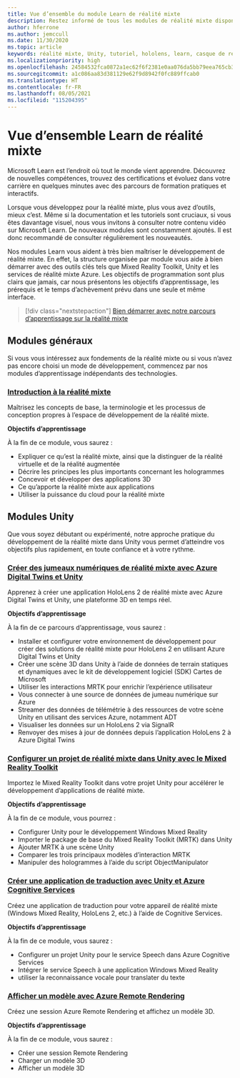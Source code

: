 ```yaml
---
title: Vue d’ensemble du module Learn de réalité mixte
description: Restez informé de tous les modules de réalité mixte disponibles qui sont hébergés sur la plateforme Microsoft Learn.
author: hferrone
ms.author: jemccull
ms.date: 11/30/2020
ms.topic: article
keywords: réalité mixte, Unity, tutoriel, hololens, learn, casque de réalité mixte, casque windows mixed reality, casque de réalité virtuelle, qu’est-ce que la réalité virtuelle, qu’est-ce que la réalité augmentée, MRTK, mixed reality toolkit, traduction linguistique, Azure, Azure Cognitive Services, Microsoft Learn
ms.localizationpriority: high
ms.openlocfilehash: 24584532fca0872a1ec62f6f2381e0aa076da5bb79eea765cb3a0a0f5736f36f
ms.sourcegitcommit: a1c086aa83d381129e62f9d8942f0fc889ffcab0
ms.translationtype: HT
ms.contentlocale: fr-FR
ms.lasthandoff: 08/05/2021
ms.locfileid: "115204395"
---
```

# <a name="mixed-reality-learn-overview"></a>Vue d’ensemble Learn de réalité mixte

Microsoft Learn est l’endroit où tout le monde vient apprendre. Découvrez de nouvelles compétences, trouvez des certifications et évoluez dans votre carrière en quelques minutes avec des parcours de formation pratiques et interactifs. 

Lorsque vous développez pour la réalité mixte, plus vous avez d’outils, mieux c’est. Même si la documentation et les tutoriels sont cruciaux, si vous êtes davantage visuel, nous vous invitons à consulter notre contenu vidéo sur Microsoft Learn. De nouveaux modules sont constamment ajoutés. Il est donc recommandé de consulter régulièrement les nouveautés.

Nos modules Learn vous aident à très bien maîtriser le développement de réalité mixte. En effet, la structure organisée par module vous aide à bien démarrer avec des outils clés tels que Mixed Reality Toolkit, Unity et les services de réalité mixte Azure. Les objectifs de programmation sont plus clairs que jamais, car nous présentons les objectifs d’apprentissage, les prérequis et le temps d’achèvement prévu dans une seule et même interface. 

> [!div class="nextstepaction"]
> [Bien démarrer avec notre parcours d’apprentissage sur la réalité mixte](/learn/browse/?terms=mixed+reality)

## <a name="general-modules"></a>Modules généraux

Si vous vous intéressez aux fondements de la réalité mixte ou si vous n’avez pas encore choisi un mode de développement, commencez par nos modules d’apprentissage indépendants des technologies.

### <a name="introduction-to-mixed-reality"></a>[Introduction à la réalité mixte](/learn/modules/intro-to-mixed-reality/)

Maîtrisez les concepts de base, la terminologie et les processus de conception propres à l’espace de développement de la réalité mixte.

**Objectifs d’apprentissage**

À la fin de ce module, vous saurez :

* Expliquer ce qu’est la réalité mixte, ainsi que la distinguer de la réalité virtuelle et de la réalité augmentée
* Décrire les principes les plus importants concernant les hologrammes
* Concevoir et développer des applications 3D
* Ce qu’apporte la réalité mixte aux applications
* Utiliser la puissance du cloud pour la réalité mixte

## <a name="unity-modules"></a>Modules Unity

Que vous soyez débutant ou expérimenté, notre approche pratique du développement de la réalité mixte dans Unity vous permet d’atteindre vos objectifs plus rapidement, en toute confiance et à votre rythme.

### <a name="build-mixed-reality-digital-twins-with-azure-digital-twins-and-unity"></a>[Créer des jumeaux numériques de réalité mixte avec Azure Digital Twins et Unity](/learn/paths/build-mixed-reality-azure-digital-twins-unity/)

Apprenez à créer une application HoloLens 2 de réalité mixte avec Azure Digital Twins et Unity, une plateforme 3D en temps réel.

**Objectifs d’apprentissage**

À la fin de ce parcours d’apprentissage, vous saurez :

* Installer et configurer votre environnement de développement pour créer des solutions de réalité mixte pour HoloLens 2 en utilisant Azure Digital Twins et Unity
* Créer une scène 3D dans Unity à l’aide de données de terrain statiques et dynamiques avec le kit de développement logiciel (SDK) Cartes de Microsoft
* Utiliser les interactions MRTK pour enrichir l’expérience utilisateur
* Vous connecter à une source de données de jumeau numérique sur Azure
* Streamer des données de télémétrie à des ressources de votre scène Unity en utilisant des services Azure, notamment ADT
* Visualiser les données sur un HoloLens 2 via SignalR
* Renvoyer des mises à jour de données depuis l’application HoloLens 2 à Azure Digital Twins

### <a name="set-up-a-mixed-reality-project-in-unity-with-the-mixed-reality-toolkit"></a>[Configurer un projet de réalité mixte dans Unity avec le Mixed Reality Toolkit](/learn/modules/mixed-reality-toolkit-project-unity/)

Importez le Mixed Reality Toolkit dans votre projet Unity pour accélérer le développement d’applications de réalité mixte.

**Objectifs d’apprentissage**

À la fin de ce module, vous pourrez :

* Configurer Unity pour le développement Windows Mixed Reality
* Importer le package de base du Mixed Reality Toolkit (MRTK) dans Unity
* Ajouter MRTK à une scène Unity
* Comparer les trois principaux modèles d’interaction MRTK
* Manipuler des hologrammes à l’aide du script ObjectManipulator

### <a name="create-a-language-translator-app-with-unity--azure-cognitive-services"></a>[Créer une application de traduction avec Unity et Azure Cognitive Services](/learn/modules/create-language-translator-mixed-reality-application-unity-azure-cognitive-services/)

Créez une application de traduction pour votre appareil de réalité mixte (Windows Mixed Reality, HoloLens 2, etc.) à l’aide de Cognitive Services.

**Objectifs d’apprentissage**

À la fin de ce module, vous saurez :

* Configurer un projet Unity pour le service Speech dans Azure Cognitive Services
* Intégrer le service Speech à une application Windows Mixed Reality
* utiliser la reconnaissance vocale pour translater du texte

### <a name="render-a-model-with-azure-remote-rendering"></a>[Afficher un modèle avec Azure Remote Rendering](/learn/modules/render-model-azure-remote-rendering-unity/)

Créez une session Azure Remote Rendering et affichez un modèle 3D.

**Objectifs d’apprentissage**

À la fin de ce module, vous saurez :

* Créer une session Remote Rendering
* Charger un modèle 3D
* Afficher un modèle 3D